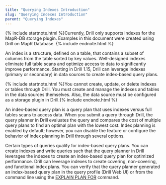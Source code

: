 ```yaml
---
title: "Querying Indexes Introduction"
slug: "Querying Indexes Introduction"
parent: "Querying Indexes"
---  
```


{% include startnote.html %}Currently, Drill only supports indexes for the MapR-DB storage plugin. Examples in this document were created using Drill on MapR Database. {% include endnote.html %}

An index is a structure, defined on a table, that contains a subset of columns from the table sorted by key values. Well-designed indexes eliminate full table scans and optimize access to data to significantly improve performance. Starting in Drill 1.15, Drill can leverage indexes (primary or secondary) in data sources to create index-based query plans. 

{% include startnote.html %}You cannot create, update, or delete indexes or tables through Drill. You must create and manage the indexes and tables in the data sources themselves. Also, the data source must be configured as a storage plugin in Drill.{% include endnote.html %}

An index-based query plan is a query plan that uses indexes versus full tables scans to access data. When you submit a query through Drill, the query planner in Drill evaluates the query and compares the cost of multiple query plans to find an optimal plan with the lowest cost. Index planning is enabled by default; however, you can disable the feature or configure the behavior of index planning in Drill through several options. 

Certain types of queries qualify for index-based query plans. You can create indexes and write queries such that the query planner in Drill leverages the indexes to create an index-based query plan for optimized performance. Drill can leverage indexes to create covering, non-covering, and functional index plans. You can verify that the query planner generated an index-based query plan in the query profile (Drill Web UI) or from the command line using the [EXPLAIN PLAN FOR]({{site.baseurl}}/docs/explain/#explain-for-physical-plans) command. 
